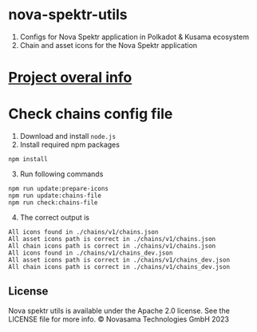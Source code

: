 # nova-spektr-utils
1. Configs for Nova Spektr application in Polkadot &amp; Kusama ecosystem
2. Chain and asset icons for the Nova Spektr application

# [Project overal info](./chains/v1/README.md)

# Check chains config file
1. Download and install `node.js`
2. Install required npm packages  
```shell
npm install
```
3. Run following commands
```shell
npm run update:prepare-icons
npm run update:chains-file
npm run check:chains-file
```
4. The correct output is 
```text
All icons found in ./chains/v1/chains.json
All asset icons path is correct in ./chains/v1/chains.json
All chain icons path is correct in ./chains/v1/chains.json
All icons found in ./chains/v1/chains_dev.json
All asset icons path is correct in ./chains/v1/chains_dev.json
All chain icons path is correct in ./chains/v1/chains_dev.json
```
## License
Nova spektr utils is available under the Apache 2.0 license. See the LICENSE file for more info.
© Novasama Technologies GmbH 2023